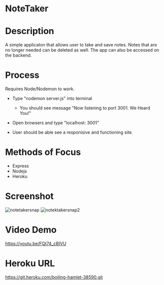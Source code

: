 # NoteTaker

# Description

A simple applicaton that allows user to take and save notes. Notes that are no longer needed can be deleted as well.
The app can also be accessed on the backend.

# Process

Requires Node/Nodemon to work.

- Type "nodemon server.js" into terminal
  - You should see message
    "Now listening to port 3001. We Heard You!"
- Open browsers and type
  "localhost: 3001"

- User should be able see a responisive and functioning site.

# Methods of Focus

- Express
- Nodejs
- Heroku

# Screenshot

![notetakersnap](https://user-images.githubusercontent.com/64857091/89110266-0f0bf680-d417-11ea-8fbc-eb9ad00ce24c.jpg)
![notektakersnap2](https://user-images.githubusercontent.com/64857091/89110267-10d5ba00-d417-11ea-803b-b64659e406da.jpg)

# Video Demo

https://youtu.be/FQt74_cBIVU

# Heroku URL
https://git.heroku.com/boiling-hamlet-38590.git


